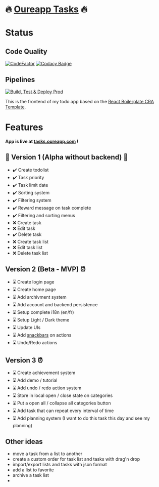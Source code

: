 # 🔥 [Oureapp Tasks](https://tasks.oureapp.com/tasks) 🔥

# Status

## Code Quality

[![CodeFactor](https://www.codefactor.io/repository/github/dicosaedrique/todo-app-frontend/badge)](https://www.codefactor.io/repository/github/dicosaedrique/todo-app-frontend)
[![Codacy Badge](https://app.codacy.com/project/badge/Grade/abc10da270a24b23a195b7466e50faba)](https://www.codacy.com/gh/Dicosaedrique/todo-app-frontend/dashboard?utm_source=github.com&utm_medium=referral&utm_content=Dicosaedrique/todo-app-frontend&utm_campaign=Badge_Grade)

## Pipelines

[![Build, Test & Deploy Prod](https://github.com/Dicosaedrique/todo-app-frontend/actions/workflows/firebase-hosting-release.yml/badge.svg)](https://github.com/Dicosaedrique/todo-app-frontend/actions/workflows/firebase-hosting-release.yml)

This is the frontend of my todo app based on the [React Boilerplate CRA Template](https://cansahin.gitbook.io/react-boilerplate-cra-template/).

# Features

**App is live at [tasks.oureapp.com](https://tasks.oureapp.com) !**

## 🚧 Version 1 (Alpha without backend) 🚧

-   ✔️ Create todolist
-   ✔️ Task priority
-   ✔️ Task limit date
-   ✔️ Sorting system
-   ✔️ Filtering system
-   ✔️ Reward message on task complete
-   ✔️ Filtering and sorting menus
-   ❌ Create task
-   ❌ Edit task
-   ✔️ Delete task
-   ❌ Create task list
-   ❌ Edit task list
-   ❌ Delete task list

## Version 2 (Beta - MVP) ⏰

-   ⌛ Create login page
-   ⌛ Create home page
-   ⌛ Add archivment system
-   ⌛ Add account and backend persistence
-   ⌛ Setup complete i18n (en/fr)
-   ⌛ Setup Light / Dark theme
-   ⌛ Update UIs
-   ⌛ Add [snackbars](https://github.com/iamhosseindhv/notistack) on actions
-   ⌛ Undo/Redo actions

## Version 3 ⏰

-   ⌛ Create achievement system
-   ⌛ Add demo / tutorial
-   ⌛ Add undo / redo action system
-   ⌛ Store in local open / close state on categories
-   ⌛ Put a open all / collapse all categories button
-   ⌛ Add task that can repeat every interval of time
-   ⌛ Add planning system (I want to do this task this day and see my planning)

## Other ideas

-   move a task from a list to another
-   create a custom order for task list and tasks with drag'n drop
-   import/export lists and tasks with json format
-   add a list to favorite
-   archive a task list
-

